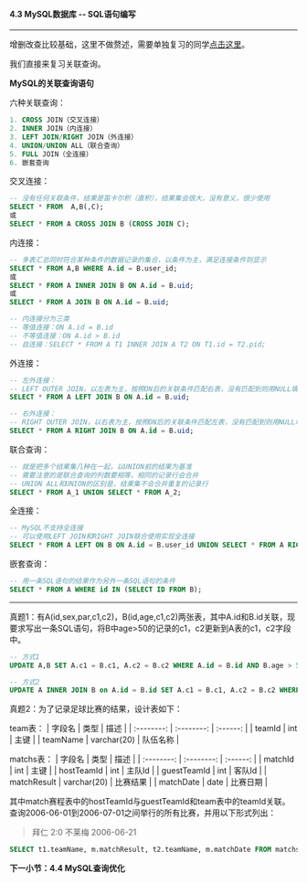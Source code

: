 #### 4.3 MySQL数据库 -- SQL语句编写
***

增删改查比较基础，这里不做赘述，需要单独复习的同学[点击这里](https://www.runoob.com/mysql/mysql-insert-query.html)。

我们直接来复习关联查询。

**MySQL的关联查询语句**

六种关联查询：
```sql
1. CROSS JOIN（交叉连接）
2. INNER JOIN（内连接）
3. LEFT JOIN/RIGHT JOIN（外连接）
4. UNION/UNION ALL（联合查询）
5. FULL JOIN（全连接）
6. 嵌套查询
```

交叉连接：
```sql
-- 没有任何关联条件，结果是笛卡尔积（直积），结果集会很大，没有意义，很少使用
SELECT * FROM  A,B(,C);
或
SELECT * FROM A CROSS JOIN B (CROSS JOIN C);
```

内连接：
```sql
-- 多表汇总同时符合某种条件的数据记录的集合，以条件为主，满足连接条件则显示
SELECT * FROM A,B WHERE A.id = B.user_id;
或
SELECT * FROM A INNER JOIN B ON A.id = B.uid;
或
SELECT * FROM A JOIN B ON A.id = B.uid;

-- 内连接分为三类
-- 等值连接：ON A.id = B.id
-- 不等值连接：ON A.id > B.id
-- 自连接：SELECT * FROM A T1 INNER JOIN A T2 ON T1.id = T2.pid;
```

外连接：
```sql
-- 左外连接：
-- LEFT OUTER JOIN，以左表为主，按照ON后的关联条件匹配右表，没有匹配到则用NULL填充，可以简写成LEFT JOIN
SELECT * FROM A LEFT JOIN B ON A.id = B.uid;

-- 右外连接：
-- RIGHT OUTER JOIN，以右表为主，按照ON后的关联条件匹配左表，没有匹配到则用NULL填充，可以简写成RIGHT JOIN
SELECT * FROM A RIGHT JOIN B ON A.id = B.uid;
```

联合查询：
```sql
-- 就是把多个结果集几种在一起，以UNION前的结果为基准
-- 需要注意的是联合查询的列数要相等，相同的记录行会合并
-- UNION ALL和UNION的区别是，结果集不会合并重复的记录行
SELECT * FROM A_1 UNION SELECT * FROM A_2;
```

全连接：
```sql
-- MySQL不支持全连接
-- 可以使用LEFT JOIN和RIGHT JOIN联合使用实现全连接
SELECT * FROM A LEFT ON B ON A.id = B.user_id UNION SELECT * FROM A RIGHT JOIN B ON A.id = B.user_id;
```

嵌套查询：
```sql
-- 用一条SQL语句的结果作为另外一条SQL语句的条件
SELECT * FROM A WHERE id IN (SELECT ID FROM B);
```

***
真题1：有A(id,sex,par,c1,c2)，B(id,age,c1,c2)两张表，其中A.id和B.id关联，现要求写出一条SQL语句，将B中age>50的记录的c1，c2更新到A表的c1，c2字段中。

```sql
-- 方式1
UPDATE A,B SET A.c1 = B.c1, A.c2 = B.c2 WHERE A.id = B.id AND B.age > 50;

-- 方式2
UPDATE A INNER JOIN B on A.id = B.id SET A.c1 = B.c1, A.c2 = B.c2 WHERE B.age > 50;
```

真题2：为了记录足球比赛的结果，设计表如下：

team表：
| 字段名 | 类型 | 描述 |
| :--------: | :--------: | :------: |
| teamId | int | 主键 |
| teamName | varchar(20) | 队伍名称 |

matchs表：
| 字段名 | 类型 | 描述 |
| :--------: | :--------: | :------: |
| matchId | int | 主键 |
| hostTeamId | int | 主队Id |
| guestTeamId | int | 客队Id |
| matchResult | varchar(20) | 比赛结果 |
| matchDate | date | 比赛日期 |

其中match赛程表中的hostTeamId与guestTeamId和team表中的teamId关联。查询2006-06-01到2006-07-01之间举行的所有比赛，并用以下形式列出：

> 拜仁 2:0 不莱梅 2006-06-21

```sql
SELECT t1.teamName, m.matchResult, t2.teamName, m.matchDate FROM matchs AS m LEFT JOIN team AS t1 ON m.hostTeamId = t1.teamId, LEFT JOIN team AS t2 ON m.guestTeamId = t2.teamId WHERE m.matchData between "2006-06-01" and "2006-07-01";
```

**下一小节：4.4 MySQL查询优化**